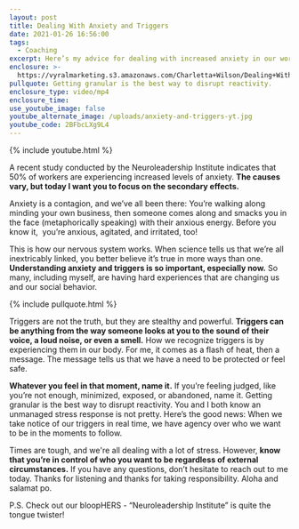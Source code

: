 ```yaml
---
layout: post
title: Dealing With Anxiety and Triggers
date: 2021-01-26 16:56:00
tags:
  - Coaching
excerpt: Here’s my advice for dealing with increased anxiety in our world.
enclosure: >-
  https://vyralmarketing.s3.amazonaws.com/Charletta+Wilson/Dealing+With+Anxiety+and+Triggers.mp4
pullquote: Getting granular is the best way to disrupt reactivity.
enclosure_type: video/mp4
enclosure_time:
use_youtube_image: false
youtube_alternate_image: /uploads/anxiety-and-triggers-yt.jpg
youtube_code: 2BFbcLXg9L4
---
```


{% include youtube.html %}

A recent study conducted by the Neuroleadership Institute indicates that 50% of workers are experiencing increased levels of anxiety. **The causes vary, but today I want you to focus on the secondary effects.&nbsp;**

Anxiety is a contagion, and we’ve all been there: You’re walking along minding your own business, then someone comes along and smacks you in the face (metaphorically speaking) with their anxious energy. Before you know it,&nbsp; you’re anxious, agitated, and irritated, too\!

This is how our nervous system works. When science tells us that we’re all inextricably linked, you better believe it’s true in more ways than one. **Understanding anxiety and triggers is so important, especially now.** So many, including myself, are having hard experiences that are changing us and our social behavior.

{% include pullquote.html %}

Triggers are not the truth, but they are stealthy and powerful. **Triggers can be anything from the way someone looks at you to the sound of their voice, a loud noise, or even a smell.** How we recognize triggers is by experiencing them in our body. For me, it comes as a flash of heat, then a message. The message tells us that we have a need to be protected or feel safe.

**Whatever you feel in that moment, name it.** If you’re feeling judged, like you’re not enough, minimized, exposed, or abandoned, name it. Getting granular is the best way to disrupt reactivity. You and I both know an unmanaged stress response is not pretty. Here’s the good news: When we take notice of our triggers in real time, we have agency over who we want to be in the moments to follow.&nbsp;

Times are tough, and we're all dealing with a lot of stress. However, **know that you’re in control of who you want to be regardless of external circumstances.** If you have any questions, don’t hesitate to reach out to me today. Thanks for listening and thanks for taking responsibility. Aloha and salamat po.

P.S. Check out our bloopHERS - “Neuroleadership Institute” is quite the tongue twister\!
